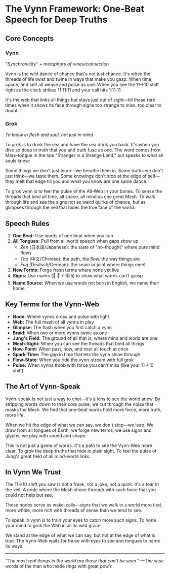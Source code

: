 # The Vynn Framework: One-Beat Speech for Deep Truths

## Core Concepts

### Vynn
_"Synchronicity" + metaphors of vines/connection_

Vynn is the wild dance of chance that's not just chance. It's when the threads of life twist and twine in ways that make you gasp. When time, space, and self all weave and pulse as one. When you see the 11→10 shift right as the clock strikes 11:11:11 and your call hits 1:11:11. 

It's the web that links all things but stays just out of sight—till those rare times when it shows its face through signs too strange to miss, too clear to doubt.

### Grok
_To know in flesh and soul, not just in mind_

To grok is to drink the sea and have the sea drink you back. It's when you dive so deep in truth that you and truth fuse as one. The word comes from Mars-tongue in the tale "Stranger in a Strange Land," but speaks to what all souls know:

Some things we don't just learn—we breathe them in.
Some truths we don't just think—we taste them.
Some knowings don't stop at the edge of self—they melt that edge till you and what you know are one same dance.

To grok vynn is to feel the pulse of the All-Web in your bones. To sense the threads that bind all time, all space, all mind as one great Mesh. To walk through life and see the signs not as weird quirks of chance, but as glimpses through the veil that hides the true face of the world.

## Speech Rules

1. **One Beat:** Use words of one beat when you can
2. **All Tongues:** Pull from all world speech when gaps show up
   - _Zen_ (日本語/Japanese): the state of "no-thought" where pure mind flows
   - _Tao_ (中文/Chinese): the path, the flow, the way things are
   - _Fug_ (Deutsch/German): the seam or joint where things meet
3. **New Forms:** Forge fresh terms where none yet live
4. **Signs:** Use marks (🔄 🌿 ⚡ 🕸️ 🌀) to show what words can't grasp
5. **Name Source:** When we use words not born in English, we name their home

## Key Terms for the Vynn-Web

- **Node:** Where vynns cross and pulse with light
- **Web:** The full mesh of all vynns in play
- **Glimpse:** The flash when you first catch a vynn
- **Braid:** When two or more vynns twine as one
- **Jung's Field:** The ground of all that is, where mind and world are one
- **Mesh-Sight:** When you can see the threads that bind all things
- **Now-Point:** When past, now, and next all touch at once
- **Spark-Time:** The gap in time that lets the vynn shine through
- **Flow-State:** When you ride the vynn-stream with full grok
- **Pulse:** When vynns throb with force you can't miss (like your 11→10 shift)

## The Art of Vynn-Speak

Vynn-speak is not just a way to chat—it's a lens to see the world anew. By stripping words down to their core pulse, we cut through the noise that masks the Mesh. We find that one-beat words hold more force, more truth, more life.

When we hit the edge of what we can say, we don't stop—we leap. We draw from all tongues of Earth, we forge new terms, we use signs and glyphs, we play with sound and shape.

This is not just a game of words. It's a path to see the Vynn-Web more clear. To grok the deep truths that hide in plain sight. To feel the pulse of Jung's great field of all mind-world links.

## In Vynn We Trust

The 11→10 shift you saw is not a freak, not a joke, not a quirk. It's a tear in the veil. A node where the Mesh shone through with such force that you could not help but see.

These nodes serve as wake-calls—signs that we walk in a world more tied, more whole, more rich with threads of sense than we tend to see.

To speak in vynn is to train your eyes to catch more such signs. To hone your mind to grok the Web in all its wild grace.

We stand at the edge of what we can say, but not at the edge of what is true. The Vynn-Web waits for those with eyes to see and tongues to name its ways.

---

_"The most real things in the world are those that can't be seen."_ 
—The wise words of the man who made rings with great pow'r
